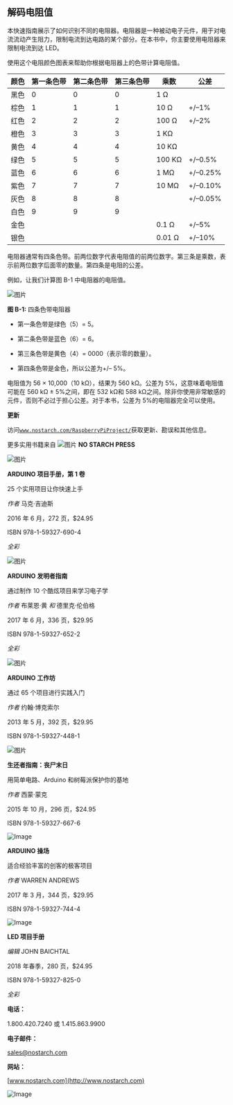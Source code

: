 ## **解码电阻值**

本快速指南展示了如何识别不同的电阻器。电阻器是一种被动电子元件，用于对电流流动产生阻力，限制电流到达电路的某个部分。在本书中，你主要使用电阻器来限制电流到达 LED。

使用这个电阻颜色图表来帮助你根据电阻器上的色带计算电阻值。

| **颜色** | **第一条色带** | **第二条色带** | **第三条色带** | **乘数** | **公差** |
| --- | --- | --- | --- | --- | --- |
| 黑色 | 0 | 0 | 0 | 1 Ω |  |
| 棕色 | 1 | 1 | 1 | 10 Ω | +/–1% |
| 红色 | 2 | 2 | 2 | 100 Ω | +/–2% |
| 橙色 | 3 | 3 | 3 | 1 KΩ |  |
| 黄色 | 4 | 4 | 4 | 10 KΩ |  |
| 绿色 | 5 | 5 | 5 | 100 KΩ | +/–0.5% |
| 蓝色 | 6 | 6 | 6 | 1 MΩ | +/–0.25% |
| 紫色 | 7 | 7 | 7 | 10 MΩ | +/–0.10% |
| 灰色 | 8 | 8 | 8 |  | +/–0.05% |
| 白色 | 9 | 9 | 9 |  |  |
| 金色 |  |  |  | 0.1 Ω | +/–5% |
| 银色 |  |  |  | 0.01 Ω | +/–10% |

电阻器通常有四条色带。前两位数字代表电阻值的前两位数字。第三条是乘数，表示前两位数字后面零的数量。第四条是电阻的公差。

例如，让我们计算图 B-1 中电阻器的电阻值。

![图片](img/f0265-01.jpg)

**图 B-1:** 四条色带电阻器

+   第一条色带是绿色（5）= 5。

+   第二条色带是蓝色（6）= 6。

+   第三条色带是黄色（4）= 0000（表示零的数量）。

+   第四条色带是金色，所以公差为+/– 5%。

电阻值为 56 × 10,000（10 kΩ），结果为 560 kΩ。公差为 5%，这意味着电阻值可能在 560 kΩ ± 5%之间，即在 532 kΩ和 588 kΩ之间。除非你使用非常敏感的元件，否则不必过于担心公差。对于本书，公差为 5%的电阻器完全可以使用。

**更新**

访问[`www.nostarch.com/RaspberryPiProject/`](https://www.nostarch.com/RaspberryPiProject/)获取更新、勘误和其他信息。

更多实用书籍来自 ![图片](img/f0266-01.jpg) **NO STARCH PRESS**

![图片](img/f0266-02.jpg)

**ARDUINO 项目手册，第 1 卷**

25 个实用项目让你快速上手

*作者* 马克·吉迪斯

2016 年 6 月，272 页，$24.95

ISBN 978-1-59327-690-4

*全彩*

![图片](img/f0266-03.jpg)

**ARDUINO 发明者指南**

通过制作 10 个酷炫项目来学习电子学

*作者* 布莱恩·黄 *和* 德里克·伦伯格

2017 年 6 月，336 页，$29.95

ISBN 978-1-59327-652-2

*全彩*

![图片](img/f0266-04.jpg)

**ARDUINO 工作坊**

通过 65 个项目进行实践入门

*作者* 约翰·博克索尔

2013 年 5 月，392 页，$29.95

ISBN 978-1-59327-448-1

![图片](img/f0266-05.jpg)

**生还者指南：丧尸末日**

用简单电路、Arduino 和树莓派保护你的基地

*作者* 西蒙·蒙克

2015 年 10 月，296 页，$24.95

ISBN 978-1-59327-667-6

![Image](img/f0266-06.jpg)

**ARDUINO 操场**

适合经验丰富的创客的极客项目

*作者* WARREN ANDREWS

2017 年 3 月，344 页，$29.95

ISBN 978-1-59327-744-4

![Image](img/f0266-07.jpg)

**LED 项目手册**

*编辑* JOHN BAICHTAL

2018 年春季，280 页，$24.95

ISBN 978-1-59327-825-0

*全彩*

**电话：**

1.800.420.7240 或 1.415.863.9900

**电子邮件：**

sales@nostarch.com

**网站：**

[www.nostarch.com](http://www.nostarch.com)

![Image](img/back_cover.jpg)
